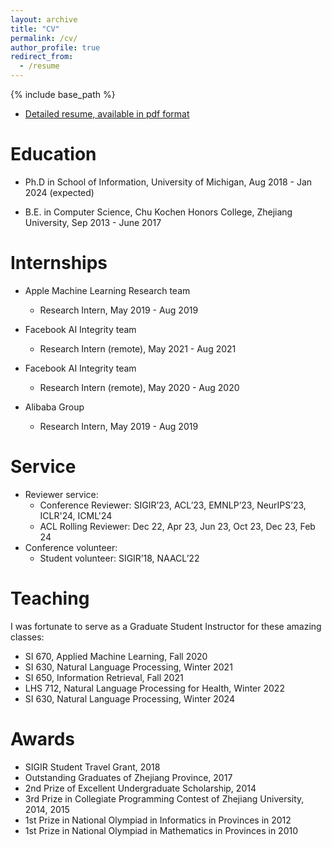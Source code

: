 ```yaml
---
layout: archive
title: "CV"
permalink: /cv/
author_profile: true
redirect_from:
  - /resume
---
```


{% include base_path %}
* [Detailed resume, available in pdf format](/files/Zhuofeng_Wu_cv_2024.pdf)

Education
======
* Ph.D in School of Information, University of Michigan, Aug 2018 - Jan 2024 (expected)

* B.E. in Computer Science, Chu Kochen Honors College, Zhejiang University, Sep 2013 - June 2017

Internships
======
* Apple Machine Learning Research team
  * Research Intern, May 2019 - Aug 2019

* Facebook AI Integrity team 
  * Research Intern (remote), May 2021 - Aug 2021

* Facebook AI Integrity team
  * Research Intern (remote), May 2020 - Aug 2020

* Alibaba Group 
  * Research Intern, May 2019 - Aug 2019
  
Service
======
* Reviewer service:
  * Conference Reviewer: SIGIR’23, ACL’23, EMNLP’23, NeurIPS’23, ICLR'24, ICML'24 
  * ACL Rolling Reviewer: Dec 22, Apr 23, Jun 23, Oct 23, Dec 23, Feb 24 
* Conference volunteer:
  * Student volunteer: SIGIR’18, NAACL’22

Teaching
======
I was fortunate to serve as a Graduate Student Instructor for these amazing classes:

* SI 670, Applied Machine Learning, Fall 2020
* SI 630, Natural Language Processing, Winter 2021
* SI 650, Information Retrieval, Fall 2021
* LHS 712, Natural Language Processing for Health, Winter 2022
* SI 630, Natural Language Processing, Winter 2024

Awards
======
* SIGIR Student Travel Grant, 2018
* Outstanding Graduates of Zhejiang Province, 2017
* 2nd Prize of Excellent Undergraduate Scholarship, 2014
* 3rd Prize in Collegiate Programming Contest of Zhejiang University, 2014, 2015
* 1st Prize in National Olympiad in Informatics in Provinces in 2012
* 1st Prize in National Olympiad in Mathematics in Provinces in 2010
